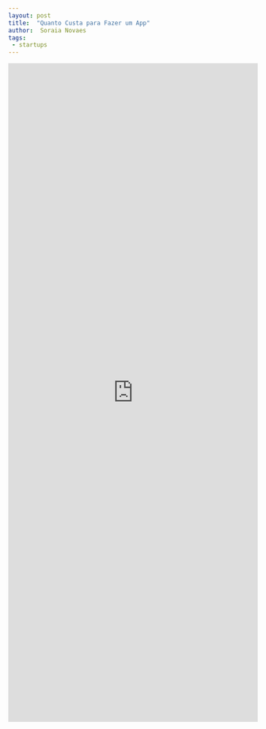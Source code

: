 ```yaml
---
layout: post
title:  "Quanto Custa para Fazer um App"
author:  Soraia Novaes
tags: 
 - startups
---
```


<iframe src="https://docs.google.com/forms/d/e/1FAIpQLSc4GsnLpE_-nfzL-jSbO-My_0t8uh_XyoD34yhzCnj1BYE5lA/viewform?embedded=true" width="100%" height="1330" frameborder="0" marginheight="0" marginwidth="0">Loading...</iframe>
